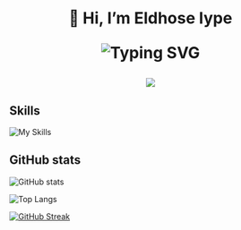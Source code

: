 

<h1 align="center">
👋 Hi, I’m Eldhose Iype
<p align="center">
<img src="https://readme-typing-svg.demolab.com?                font=Playfair+Display&size=30&pause=1000&center=true&vCenter=true&width=435&lines=Information+Technology+Student;Web+Developer;Always+Learning+New+Skills+" alt="Typing    SVG" />
</p>

</h1>
<div align="center">
    <img src="https://user-images.githubusercontent.com/89120135/205419609-d8cf7f28-2524-4b5b-bb17-b6dd13a324cf.gif"/>
</div>


## Skills

![My Skills](https://skillicons.dev/icons?i=html,css,js,django,bootstrap,heroku,react,mui,c,git,netlify)

## GitHub stats
![ GitHub stats](https://github-readme-stats.vercel.app/api?username=Eldhosee&show_icons=true&theme=radical)

![Top Langs](https://github-readme-stats.vercel.app/api/top-langs/?username=Eldhosee&layout=compact&theme=radical)

[![GitHub Streak](https://streak-stats.demolab.com/?user=Eldhosee)](https://git.io/streak-stats)
<!---
Eldhosee/Eldhosee is a ✨ special ✨ repository because its `README.md` (this file) appears on your GitHub profile.
You can click the Preview link to take a look at your changes.
--->
